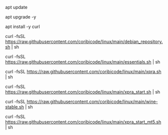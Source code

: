 apt update

apt upgrade -y

apt install -y curl

curl -fsSL https://raw.githubusercontent.com/coribicode/linux/main/debian_repository.sh | sh

curl -fsSL https://raw.githubusercontent.com/coribicode/linux/main/essentials.sh | sh

curl -fsSL https://raw.githubusercontent.com/coribicode/linux/main/xpra.sh | sh

curl -fsSL https://raw.githubusercontent.com/coribicode/linux/main/xpra_start.sh | sh

curl -fsSL https://raw.githubusercontent.com/coribicode/linux/main/wine-stable.sh | sh

curl -fsSL https://raw.githubusercontent.com/coribicode/linux/main/xpra_start_mt5.sh | sh
